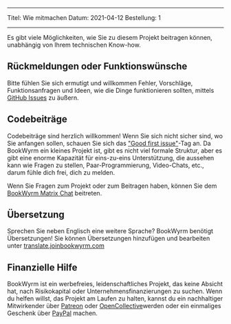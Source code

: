 - - -
Titel: Wie mitmachen Datum: 2021-04-12 Bestellung: 1
- - -

Es gibt viele Möglichkeiten, wie Sie zu diesem Projekt beitragen können, unabhängig von Ihrem technischen Know-how.

## Rückmeldungen oder Funktionswünsche
Bitte fühlen Sie sich ermutigt und willkommen Fehler, Vorschläge, Funktionsanfragen und Ideen, wie die Dinge funktionieren sollten, mittels [GitHub Issues](https://github.com/bookwyrm-social/bookwyrm/issues) zu äußern.

## Codebeiträge
Codebeiträge sind herzlich willkommen! Wenn Sie sich nicht sicher sind, wo Sie anfangen sollen, schauen Sie sich das ["Good first issue"](https://github.com/bookwyrm-social/bookwyrm/issues?q=is%3Aissue+is%3Aopen+label%3A%22good+first+issue%22)-Tag an. Da BookWyrm ein kleines Projekt ist, gibt es nicht viel formale Struktur, aber es gibt eine enorme Kapazität für eins-zu-eins Unterstützung, die aussehen kann wie Fragen zu stellen, Paar-Programmierung, Video-Chats, etc., darum fühle dich frei, dich zu melden.

Wenn Sie Fragen zum Projekt oder zum Beitragen haben, können Sie dem [BookWyrm Matrix Chat](https://app.element.io/#/room/#bookwyrm:matrix.org) beitreten.

## Übersetzung
Sprechen Sie neben Englisch eine weitere Sprache? BookWyrm benötigt Übersetzungen! Sie können Übersetzungen hinzufügen und bearbeiten unter [translate.joinbookwyrm.com](http://translate.joinbookwyrm.com/)

## Finanzielle Hilfe
BookWyrm ist ein werbefreies, leidenschaftliches Projekt, das keine Absicht hat, nach Risikokapital oder Unternehmensfinanzierungen zu suchen. Wenn du helfen willst, das Projekt am Laufen zu halten, kannst du ein nachhaltiger Mitwirkender über [Patreon](https://www.patreon.com/bookwyrm) oder [OpenCollective](https://opencollective.com/bookwyrm)werden oder ein einmaliges Geschenk über [PayPal](https://paypal.me/oulipo) machen.
